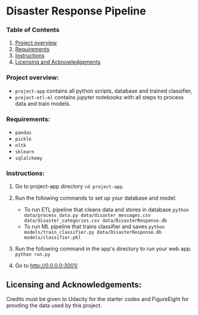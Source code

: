 # Disaster Response Pipeline

### Table of Contents

1. [Project overview](#overview)
2. [Requirements](#requirements)
6. [Instructions](#instructions)
5. [Licensing and Acknowledgements](#licensing)

### Project overview:<a name="overview"></a>

- `project-app` contains all python scripts, database and trained classifier,
- `project-etl-ml` contains jupyter notebooks with all steps to process data and train models.

### Requirements:<a name="requirements"></a>

- `pandas`
- `pickle`
- `nltk`
- `sklearn`
- `sqlalchemy`

### Instructions:<a name="instructions"></a>

1. Go to project-app directory `cd project-app`.

2. Run the following commands to set up your database and model.

    - To run ETL pipeline that cleans data and stores in database
        `python data/process_data.py data/disaster_messages.csv data/disaster_categories.csv data/DisasterResponse.db`
    - To run ML pipeline that trains classifier and saves
        `python models/train_classifier.py data/DisasterResponse.db models/classifier.pkl`

3. Run the following command in the app's directory to run your web app.
    `python run.py`

4. Go to http://0.0.0.0:3001/

## Licensing and Acknowledgements<a name="licensing"></a>:

Credits must be given to Udacity for the starter codes and FigureEight for provding the data used by this project.

